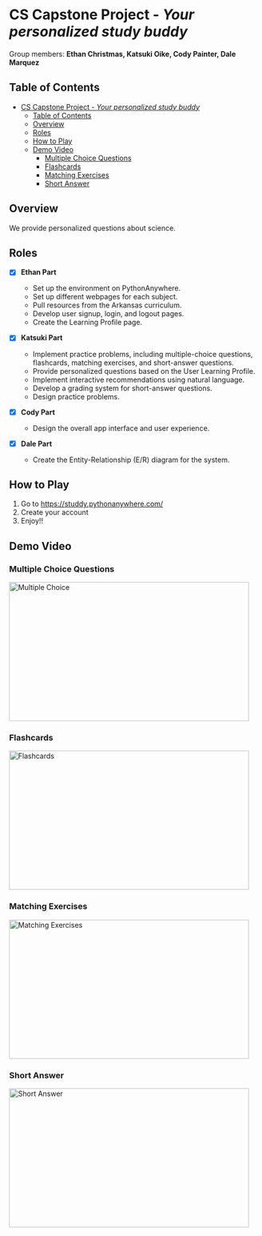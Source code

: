 # CS Capstone Project - *Your personalized study buddy*

Group members: **Ethan Christmas, Katsuki Oike, Cody Painter, Dale Marquez**

## Table of Contents
- [CS Capstone Project - *Your personalized study buddy*](#cs-capstone-project---your-personalized-study-buddy)
  - [Table of Contents](#table-of-contents)
  - [Overview](#overview)
  - [Roles](#roles)
  - [How to Play](#how-to-play)
  - [Demo Video](#demo-video)
    - [Multiple Choice Questions](#multiple-choice-questions)
    - [Flashcards](#flashcards)
    - [Matching Exercises](#matching-exercises)
    - [Short Answer](#short-answer)
## Overview
We provide personalized questions about science.

## Roles

- [X] **Ethan Part**
  - Set up the environment on PythonAnywhere.
  - Set up different webpages for each subject.
  - Pull resources from the Arkansas curriculum.
  - Develop user signup, login, and logout pages.
  - Create the Learning Profile page.
  
- [X] **Katsuki Part**
  - Implement practice problems, including multiple-choice questions, flashcards, matching exercises, and short-answer questions.
  - Provide personalized questions based on the User Learning Profile.
  - Implement interactive recommendations using natural language.
  - Develop a grading system for short-answer questions.
  - Design practice problems.
  
- [X] **Cody Part**
  - Design the overall app interface and user experience.
  
- [X] **Dale Part**
  - Create the Entity-Relationship (E/R) diagram for the system.


## How to Play
1. Go to https://studdy.pythonanywhere.com/
2. Create your account
3. Enjoy!!


## Demo Video
### Multiple Choice Questions
<img src="https://media.giphy.com/media/1PUhmxejkRZl0KzuJ1/giphy.gif" width="480" height="278" alt="Multiple Choice" />

### Flashcards
<img src="https://media.giphy.com/media/b3hcfObQwB0ekOLzAd/giphy.gif" width="480" height="278" alt="Flashcards" />

### Matching Exercises
<img src="https://media.giphy.com/media/MkIwrX6beVcQ6g83Rz/giphy.gif" width="480" height="278" alt="Matching Exercises" />

### Short Answer
<img src="https://media.giphy.com/media/iFs18RuQzlph8U6mW3/giphy.gif" width="480" height="278" alt="Short Answer" />